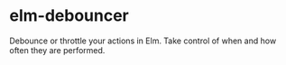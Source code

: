 # elm-debouncer

Debounce or throttle your actions in Elm. Take control of when and how often
they are performed.
